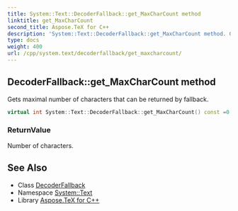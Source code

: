 ```yaml
---
title: System::Text::DecoderFallback::get_MaxCharCount method
linktitle: get_MaxCharCount
second_title: Aspose.TeX for C++
description: 'System::Text::DecoderFallback::get_MaxCharCount method. Gets maximal number of characters that can be returned by fallback in C++.'
type: docs
weight: 400
url: /cpp/system.text/decoderfallback/get_maxcharcount/
---
```

## DecoderFallback::get_MaxCharCount method


Gets maximal number of characters that can be returned by fallback.

```cpp
virtual int System::Text::DecoderFallback::get_MaxCharCount() const =0
```


### ReturnValue

Number of characters.

## See Also

* Class [DecoderFallback](../)
* Namespace [System::Text](../../)
* Library [Aspose.TeX for C++](../../../)
